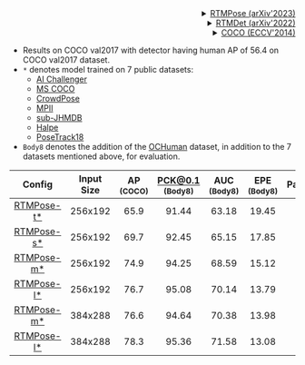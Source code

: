 <!-- [ALGORITHM] -->

<details>
<summary align="right"><a href="https://link.springer.com/chapter/10.1007/978-3-030-58580-8_27">RTMPose (arXiv'2023)</a></summary>

```bibtex
@misc{https://doi.org/10.48550/arxiv.2303.07399,
  doi = {10.48550/ARXIV.2303.07399},
  url = {https://arxiv.org/abs/2303.07399},
  author = {Jiang, Tao and Lu, Peng and Zhang, Li and Ma, Ningsheng and Han, Rui and Lyu, Chengqi and Li, Yining and Chen, Kai},
  keywords = {Computer Vision and Pattern Recognition (cs.CV), FOS: Computer and information sciences, FOS: Computer and information sciences},
  title = {RTMPose: Real-Time Multi-Person Pose Estimation based on MMPose},
  publisher = {arXiv},
  year = {2023},
  copyright = {Creative Commons Attribution 4.0 International}
}

```

</details>

<!-- [BACKBONE] -->

<details>
<summary align="right"><a href="https://arxiv.org/abs/2212.07784">RTMDet (arXiv'2022)</a></summary>

```bibtex
@misc{lyu2022rtmdet,
      title={RTMDet: An Empirical Study of Designing Real-Time Object Detectors},
      author={Chengqi Lyu and Wenwei Zhang and Haian Huang and Yue Zhou and Yudong Wang and Yanyi Liu and Shilong Zhang and Kai Chen},
      year={2022},
      eprint={2212.07784},
      archivePrefix={arXiv},
      primaryClass={cs.CV}
}
```

</details>

<!-- [DATASET] -->

<details>
<summary align="right"><a href="https://link.springer.com/chapter/10.1007/978-3-319-10602-1_48">COCO (ECCV'2014)</a></summary>

```bibtex
@inproceedings{lin2014microsoft,
  title={Microsoft coco: Common objects in context},
  author={Lin, Tsung-Yi and Maire, Michael and Belongie, Serge and Hays, James and Perona, Pietro and Ramanan, Deva and Doll{\'a}r, Piotr and Zitnick, C Lawrence},
  booktitle={European conference on computer vision},
  pages={740--755},
  year={2014},
  organization={Springer}
}
```

</details>

- Results on COCO val2017 with detector having human AP of 56.4 on COCO val2017 dataset.
- `*` denotes model trained on 7 public datasets:
  - [AI Challenger](https://mmpose.readthedocs.io/en/latest/dataset_zoo/2d_body_keypoint.html#aic)
  - [MS COCO](https://mmpose.readthedocs.io/en/latest/dataset_zoo/2d_body_keypoint.html#coco)
  - [CrowdPose](https://mmpose.readthedocs.io/en/latest/dataset_zoo/2d_body_keypoint.html#crowdpose)
  - [MPII](https://mmpose.readthedocs.io/en/latest/dataset_zoo/2d_body_keypoint.html#mpii)
  - [sub-JHMDB](https://mmpose.readthedocs.io/en/latest/dataset_zoo/2d_body_keypoint.html#sub-jhmdb-dataset)
  - [Halpe](https://mmpose.readthedocs.io/en/latest/dataset_zoo/2d_wholebody_keypoint.html#halpe)
  - [PoseTrack18](https://mmpose.readthedocs.io/en/latest/dataset_zoo/2d_body_keypoint.html#posetrack18)
- `Body8` denotes the addition of the [OCHuman](https://mmpose.readthedocs.io/en/latest/dataset_zoo/2d_body_keypoint.html#ochuman) dataset, in addition to the 7 datasets mentioned above, for evaluation.

|                     Config                     | Input Size | AP<sup><br>(COCO) | PCK@0.1<sup><br>(Body8) | AUC<sup><br>(Body8) | EPE<sup><br>(Body8) | Params(M) | FLOPS(G) |                     Download                      |
| :--------------------------------------------: | :--------: | :---------------: | :---------------------: | :-----------------: | :-----------------: | :-------: | :------: | :-----------------------------------------------: |
| [RTMPose-t\*](/configs/body_2d_keypoint/rtmpose/body8/rtmpose-t_8xb256-210e_body8-256x192.py) |  256x192   |       65.9        |          91.44          |        63.18        |        19.45        |   3.34    |   0.36   | [Model](https://download.openmmlab.com/mmpose/v1/projects/rtmposev1/rtmpose-t_simcc-body7_pt-body7_420e-256x192-026a1439_20230504.pth) |
| [RTMPose-s\*](/configs/body_2d_keypoint/rtmpose/body8/rtmpose-s_8xb256-210e_body8-256x192.py) |  256x192   |       69.7        |          92.45          |        65.15        |        17.85        |   5.47    |   0.68   | [Model](https://download.openmmlab.com/mmpose/v1/projects/rtmposev1/rtmpose-s_simcc-body7_pt-body7_420e-256x192-acd4a1ef_20230504.pth) |
| [RTMPose-m\*](/configs/body_2d_keypoint/rtmpose/body8/rtmpose-m_8xb256-210e_body8-256x192.py) |  256x192   |       74.9        |          94.25          |        68.59        |        15.12        |   13.59   |   1.93   | [Model](https://download.openmmlab.com/mmpose/v1/projects/rtmposev1/rtmpose-m_simcc-body7_pt-body7_420e-256x192-e48f03d0_20230504.pth) |
| [RTMPose-l\*](/configs/body_2d_keypoint/rtmpose/body8/rtmpose-l_8xb256-210e_body8-256x192.py) |  256x192   |       76.7        |          95.08          |        70.14        |        13.79        |   27.66   |   4.16   | [Model](https://download.openmmlab.com/mmpose/v1/projects/rtmposev1/rtmpose-l_simcc-body7_pt-body7_420e-256x192-4dba18fc_20230504.pth) |
| [RTMPose-m\*](/configs/body_2d_keypoint/rtmpose/body8/rtmpose-m_8xb256-210e_body8-384x288.py) |  384x288   |       76.6        |          94.64          |        70.38        |        13.98        |   13.72   |   4.33   | [Model](https://download.openmmlab.com/mmpose/v1/projects/rtmposev1/rtmpose-m_simcc-body7_pt-body7_420e-384x288-65e718c4_20230504.pth) |
| [RTMPose-l\*](/configs/body_2d_keypoint/rtmpose/body8/rtmpose-l_8xb256-210e_body8-384x288.py) |  384x288   |       78.3        |          95.36          |        71.58        |        13.08        |   27.79   |   9.35   | [Model](https://download.openmmlab.com/mmpose/v1/projects/rtmposev1/rtmpose-l_simcc-body7_pt-body7_420e-384x288-3f5a1437_20230504.pth) |
